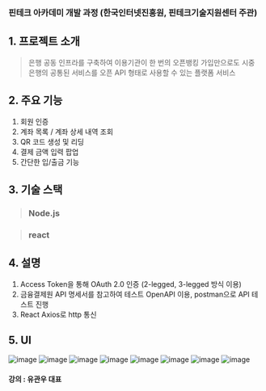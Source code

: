 ### 핀테크 아카데미 개발 과정 (한국인터넷진흥원, 핀테크기술지원센터 주관)


## 1. 프로젝트 소개
> 은행 공동 인프라를 구축하여 이용기관이 한 번의 오픈뱅킹 가입만으로도 시중 은행의 공통된 서비스를 오픈 API 형태로 사용할 수 있는 플랫폼 서비스
## 2. 주요 기능
1. 회원 인증
2. 계좌 목록 / 계좌 상세 내역 조회
3. QR 코드 생성 및 리딩
4. 결제 금액 입력 팝업
5. 간단한 입/출금 기능
## 3. 기술 스택
 > ### Node.js
 
 > ### react
## 4. 설명
1. Access Token을 통해 OAuth 2.0 인증 (2-legged, 3-legged 방식 이용)
2. 금융결제원 API 명세서를 참고하여 테스트 OpenAPI 이용, postman으로 API 테스트 진행
3. React Axios로 http 통신
## 5. UI 
![image](https://user-images.githubusercontent.com/80297591/170485781-fcb00778-a9f6-4917-9797-910603701248.png)
![image](https://user-images.githubusercontent.com/80297591/170485855-c8696aad-8e7c-4aa6-b07a-512320bbe130.png)
![image](https://user-images.githubusercontent.com/80297591/170485753-753a41f2-2b64-446f-ae04-50c3ec9b54bf.png)
![image](https://user-images.githubusercontent.com/80297591/170485794-26ae08ec-91c9-49bc-a7e1-2ba561f69c10.png)
![image](https://user-images.githubusercontent.com/80297591/170485910-96e2485c-a689-4843-99b2-e520a83959d7.png)
![image](https://user-images.githubusercontent.com/80297591/170485931-0d51b647-6f2b-47a2-a815-d2172aad5997.png)
![image](https://user-images.githubusercontent.com/80297591/170486154-38e03fe2-56da-4b63-8f69-3a13176d9d7d.png)
![image](https://user-images.githubusercontent.com/80297591/170486238-b6520beb-7658-4933-b39c-2b14fd829437.png)
	
#### 강의 : 유관우 대표
